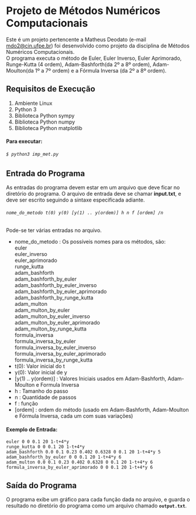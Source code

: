 # Projeto de Métodos Numéricos Computacionais 
Este é um projeto pertencente a Matheus Deodato (e-mail mdo2@cin.ufpe.br)
foi desenvolvido como projeto da disciplina de Métodos Numéricos Computacionais.<br/>
O programa executa o método de Euler, Euler Inverso, Euler Aprimorado, Runge-Kutta (4 ordem), Adam-Bashforth(da 2º a 8º ordem),
Adam-Moulton(da 1º a 7º ordem) e a Fórmula Inversa (da 2º a 8º ordem).
## Requisitos de Execução
1. Ambiente Linux
2. Python 3
3. Biblioteca Python sympy
4. Biblioteca Python numpy
5. Biblioteca Python matplotlib
#### Para executar:</br>
###### ` $ python3 imp_met.py `

## Entrada do Programa
As entradas do programa devem estar em um arquivo que deve ficar no diretório do programa. O arquivo de entrada 
deve se chamar **input.txt**, e deve ser escrito seguindo a sintaxe especificada adiante.</br>

###### `nome_do_metodo t(0) y(0) [y(1) .. y(ordem)] h n f [ordem] /n ` </br>

Pode-se ter várias entradas no arquivo.

 - nome_do_metodo : Os possíveis nomes para os métodos, são:</br>
  euler</br>
  euler_inverso</br>
  euler_aprimorado</br>
  runge_kutta</br>
  adam_bashforth</br>
  adam_bashforth_by_euler</br>
  adam_bashforth_by_euler_inverso</br>
  adam_bashforth_by_euler_aprimorado</br>
  adam_bashforth_by_runge_kutta</br>
  adam_multon</br>
  adam_multon_by_euler</br>
  adam_multon_by_euler_inverso</br>
  adam_multon_by_euler_aprimorado</br>
  adam_multon_by_runge_kutta</br>
  formula_inversa </br>
  formula_inversa_by_euler</br>
  formula_inversa_by_euler_inverso</br>
  formula_inversa_by_euler_aprimorado</br>
  formula_inversa_by_runge_kutta</br>
- t(0): Valor inicial do t</br>
- y(0): Valor inicial de y</br>
- [y(1) .. y(ordem)] : Valores Iniciais usados em Adam-Bashforth, Adam-Moulton e Formula Inversa</br>
- h : Tamanho do passo</br>
- n : Quantidade de passos</br>
- f : função</br>
- [ordem] : ordem do método (usado em Adam-Bashforth, Adam-Moulton e Fórmula Inversa, cada um com suas variações)</br>

#### Exemplo de Entrada:
```
euler 0 0 0.1 20 1-t+4*y
runge_kutta 0 0 0.1 20 1-t+4*y
adam_bashforth 0.0 0.1 0.23 0.402 0.6328 0 0.1 20 1-t+4*y 5
adam_bashforth_by_euler 0 0 0.1 20 1-t+4*y 6
adam_multon 0.0 0.1 0.23 0.402 0.6328 0 0.1 20 1-t+4*y 6
formula_inversa_by_euler_aprimorado 0 0 0.1 20 1-t+4*y 6 

```

## Saída do Programa
O programa exibe um gráfico para cada função dada no arquivo, e guarda o resultado no diretório do programa
como um arquivo chamado **`output.txt`**.



